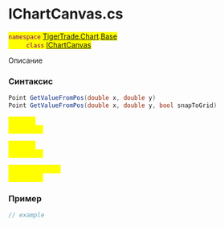 
# IChartCanvas.cs
<mark style="color:purple;">`namespace` [TigerTrade.Chart](../../../../TigerTrade.Chart.md).[Base](../../../../TigerTrade.Chart/Base.md)  
&nbsp;&nbsp;&nbsp;&nbsp;&nbsp;&nbsp;&nbsp;&nbsp;&nbsp;`class` [IChartCanvas](../../IChartCanvas.cs.md)

Описание

### Синтаксис
```csharp
Point GetValueFromPos(double x, double y)
Point GetValueFromPos(double x, double y, bool snapToGrid)
```
<mark style="color:yellow;">`x` *`double`*  
 *Описание*  
  
<mark style="color:yellow;">`y` *`double`*  
 *Описание*  
  
<mark style="color:yellow;">`snapToGrid` *`bool`*  
 *Описание*  
  


### Пример  
```csharp
// example
```
                    
                    